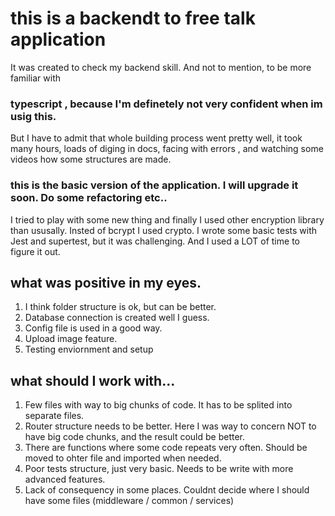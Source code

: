 # this is a backendt to free talk application

It was created to check my backend skill. And not to mention, to be more familiar with

### typescript , because I'm definetely not very confident when im usig this.

But I have to admit that whole building process went pretty well, it took many hours,
loads of diging in docs, facing with errors , and watching some videos how some structures
are made.

### this is the basic version of the application. I will upgrade it soon. Do some refactoring etc..

I tried to play with some new thing and finally I used other encryption library than ususally.
Insted of bcrypt I used crypto. I wrote some basic tests with Jest and supertest,
but it was challenging. And I used a LOT of time to figure it out.

## what was positive in my eyes.

1. I think folder structure is ok, but can be better.
2. Database connection is created well I guess.
3. Config file is used in a good way.
4. Upload image feature.
5. Testing enviornment and setup

## what should I work with...

1. Few files with way to big chunks of code. It has to be splited into separate files.
2. Router structure needs to be better. Here I was way to concern NOT to have big code chunks, and the result could be better.
3. There are functions where some code repeats very often. Should be moved to ohter file and imported when needed.
4. Poor tests structure, just very basic. Needs to be write with more advanced features.
5. Lack of consequency in some places. Couldnt decide where I should have some files (middleware / common / services)

